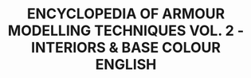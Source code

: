 ---
layout: product
title: "ENCYCLOPEDIA OF ARMOUR MODELLING TECHNIQUES VOL. 2 - INTERIORS & BASE COLOUR ENGLISH"
price: "4400" 
desc: "Enciklopedija tom 2"
img_path: "/assets/img/A.MIG-6151.jpg"
brand: "AMMO"
available: false
special_offer: false
new: true
soon: false
cat: "090000"
subcat: "090100"
subsubcat: "090101"
sifra: "A.MIG-6151"
popular: false
---